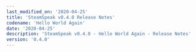 ```yaml
---
last_modified_on: '2020-04-25'
title: 'SteamSpeak v0.4.0 Release Notes'
codename: 'Hello World Again'
date: '2020-04-25'
description: 'SteamSpeak v0.4.0 - Hello World Again - Release Notes'
version: '0.4.0'
---
```

